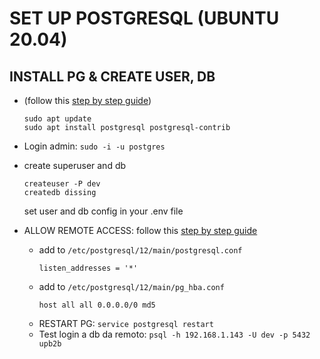 # SET UP POSTGRESQL (UBUNTU 20.04)


## INSTALL PG & CREATE USER, DB 
- (follow this [step by step guide](https://www.digitalocean.com/community/tutorials/how-to-install-postgresql-on-ubuntu-20-04-quickstart))
    ```
    sudo apt update
    sudo apt install postgresql postgresql-contrib
    ```
- Login admin: `sudo -i -u postgres`
- create superuser and db
    ```
    createuser -P dev
    createdb dissing
    ```
  set user and db config in your .env file

- ALLOW REMOTE ACCESS: follow this [step by step guide](https://support.plesk.com/hc/en-us/articles/115003321434-How-to-enable-remote-access-to-PostgreSQL-server-on-a-Plesk-server-)
  - add to `/etc/postgresql/12/main/postgresql.conf` 
    ```
    listen_addresses = '*'
    ```
  - add to `/etc/postgresql/12/main/pg_hba.conf`
    ```
    host all all 0.0.0.0/0 md5
    ```
  - RESTART PG: `service postgresql restart`
  - Test login a db da remoto: `psql -h 192.168.1.143 -U dev -p 5432 upb2b`